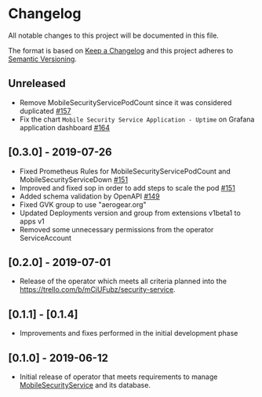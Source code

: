 # Changelog
All notable changes to this project will be documented in this file.

The format is based on [Keep a Changelog](http://keepachangelog.com/en/1.0.0/)
and this project adheres to [Semantic Versioning](http://semver.org/spec/v2.0.0.html).

## Unreleased
- Remove MobileSecurityServicePodCount since it was considered duplicated [#157](https://github.com/aerogear/mobile-security-service-operator/pull/157)
- Fix the chart `Mobile Security Service Application - Uptime` on Grafana application dashboard [#164](https://github.com/aerogear/mobile-security-service-operator/pull/164)

## [0.3.0] - 2019-07-26
- Fixed Prometheus Rules for MobileSecurityServicePodCount and MobileSecurityServiceDown [#151](https://github.com/aerogear/mobile-security-service-operator/pull/151)
- Improved and fixed sop in order to add steps to scale the pod [#151](https://github.com/aerogear/mobile-security-service-operator/pull/151)
- Added schema validation by OpenAPI [#149](https://github.com/aerogear/mobile-security-service-operator/pull/149)
- Fixed GVK group to use "aerogear.org"
- Updated Deployments version and group from extensions v1beta1 to apps v1
- Removed some unnecessary permissions from the operator ServiceAccount

## [0.2.0] - 2019-07-01
- Release of the operator which meets all criteria planned into the https://trello.com/b/mCiUFubz/security-service.

## [0.1.1] - [0.1.4]
- Improvements and fixes performed in the initial development phase

## [0.1.0] - 2019-06-12
- Initial release of operator that meets requirements to manage [MobileSecurityService](https://github.com/aerogear/mobile-security-service) and its database.
